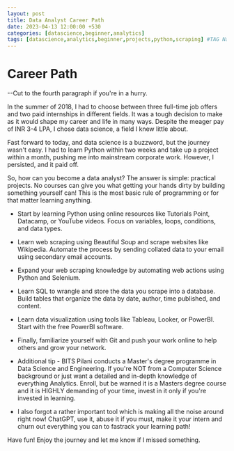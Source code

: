 ```yaml
---
layout: post
title: Data Analyst Career Path
date: 2023-04-13 12:00:00 +530
categories: [datascience,beginner,analytics]
tags: [datascience,analytics,beginner,projects,python,scraping] #TAG Names
---
```


# Career Path

--Cut to the fourth paragraph if you're in a hurry.

In the summer of 2018, I had to choose between three full-time job offers and two paid internships in different fields. It was a tough decision to make as it would shape my career and life in many ways. Despite the meager pay of INR 3-4 LPA, I chose data science, a field I knew little about.

Fast forward to today, and data science is a buzzword, but the journey wasn't easy. I had to learn Python within two weeks and take up a project within a month, pushing me into mainstream corporate work. However, I persisted, and it paid off.

So, how can you become a data analyst? The answer is simple: practical projects. No courses can give you what getting your hands dirty by building something yourself can! This is the most basic rule of programming or for that matter learning anything.

* Start by learning Python using online resources like Tutorials Point, Datacamp, or YouTube videos. Focus on variables, loops, conditions, and data types.

* Learn web scraping using Beautiful Soup and scrape websites like Wikipedia. Automate the process by sending collated data to your email using secondary email accounts.

* Expand your web scraping knowledge by automating web actions using Python and Selenium.

* Learn SQL to wrangle and store the data you scrape into a database. Build tables that organize the data by date, author, time published, and content.

* Learn data visualization using tools like Tableau, Looker, or PowerBI. Start with the free PowerBI software.

* Finally, familiarize yourself with Git and push your work online to help others and grow your network.

* Additional tip - BITS Pilani conducts a Master's degree programme in Data Science and Engineering. If you're NOT from a Computer Science background or just want a detailed and in-depth knowledge of everything Analytics. Enroll, but be warned it is a Masters degree course and it is HIGHLY demanding of your time, invest in it only if you're invested in learning.

* I also forgot a rather important tool which is making all the noise around right now! ChatGPT, use it, abuse it if you must, make it your intern and churn out everything you can to fastrack your learning path!

Have fun! Enjoy the journey and let me know if I missed something.